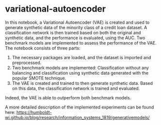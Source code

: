 # variational-autoencoder

In this notebook, a Variational Autoencoder (VAE) is created and used to generate synthetic data of the minority class of a credit loan dataset. A classification network is then trained based on both the original and synthetic data, and the performance is evaluated, using the AUC. Two benchmark models are implemented to assess the performance of the VAE. The notebook consists of three parts:

1. The necessary packages are loaded, and the dataset is imported and preprocessed.
2. Two benchmark models are implemented: Classification without any balancing and classification using synthetic data generated with the popular SMOTE technique.
3. The VAE is created and trained to then generate synthetic data. Based on this data, the classification network is trained and evaluated. 

Indeed, the VAE is able to outperform both benchmark models.

A more detailed description of the implemented experiments can be found here:
https://humboldt-wi.github.io/blog/research/information_systems_1819/generativemodels/
